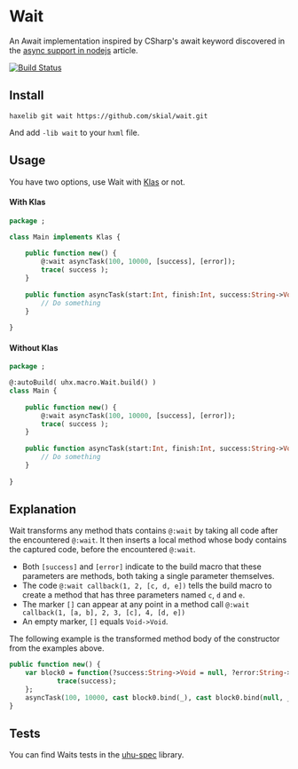 Wait
====

An Await implementation inspired by CSharp's await keyword 
discovered in the [async support in nodejs](https://github.com/koush/node/wiki/"async"-support-in-node.js)
article.

[![Build Status](https://next.travis-ci.org/skial/wait.svg?branch=master)](https://next.travis-ci.org/skial/wait)

## Install

`haxelib git wait https://github.com/skial/wait.git`

And add `-lib wait` to your `hxml` file.
	
## Usage

You have two options, use Wait with [Klas](https://github.com/skial/klas/) or not.

#### With Klas

```Haxe
package ;

class Main implements Klas {
	
	public function new() {
		@:wait asyncTask(100, 10000, [success], [error]);
		trace( success );
	}
	
	public function asyncTask(start:Int, finish:Int, success:String->Void, error:String->Void) {
		// Do something
	}
	
}
```

#### Without Klas

```Haxe
package ;

@:autoBuild( uhx.macro.Wait.build() )
class Main {
	
	public function new() {
		@:wait asyncTask(100, 10000, [success], [error]);
		trace( success );
	}
	
	public function asyncTask(start:Int, finish:Int, success:String->Void, error:String->Void) {
		// Do something
	}
	
}
```

## Explanation

Wait transforms any method thats contains `@:wait` by taking all code after the
encountered `@:wait`. It then inserts a local method whose body contains 
the captured code, before the encountered `@:wait`.

+ Both `[success]` and `[error]` indicate to the build macro that these parameters
are methods, both taking a single parameter themselves.
+ The code `@:wait callback(1, 2, [c, d, e])` tells the build macro to create a
method that has three parameters named `c`, `d` and `e`.
+ The marker `[]` can appear at any point in a method call `@:wait callback(1, [a, b], 2, 3, [c], 4, [d, e])`
+ An empty marker, `[]` equals `Void->Void`.

The following example is the transformed method body of the constructor from the
examples above.

```Haxe
public function new() {
    var block0 = function(?success:String->Void = null, ?error:String->Void = null) {
            trace(success);
    };
    asyncTask(100, 10000, cast block0.bind(_), cast block0.bind(null, _));
}
```

## Tests

You can find Waits tests in the [uhu-spec](https://github.com/skial/uhu-spec/blob/master/src/uhx/macro/WaitSpec.hx) library.